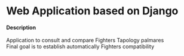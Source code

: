 # Web Application based on Django

**Description**<br><br>
Application to consult and compare Fighters Tapology palmares<br>
Final goal is to establish automatically Fighters compatibility<br>


